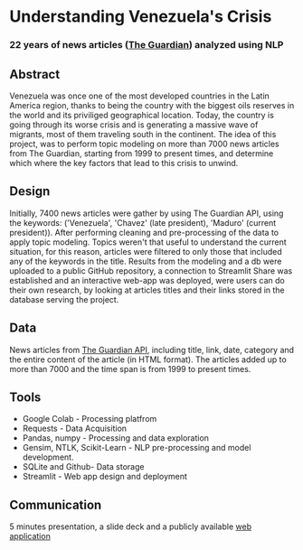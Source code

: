 # Understanding Venezuela's Crisis 
### 22 years of news articles ([The Guardian](https://www.theguardian.com/us)) analyzed using NLP

## Abstract

Venezuela was once one of the most developed countries in the Latin America region, thanks to being the country with the biggest oils reserves in the world
and its priviliged geographical location. Today, the country is going through its worse crisis and is generating a massive wave of migrants, most of them traveling
south in the continent. The idea of this project, was to perform topic modeling on more than 7000 news articles from The Guardian, starting from 1999 to present times, and determine which where the key factors that lead to this crisis to unwind. 


## Design

Initially, 7400 news articles were gather by using The Guardian API, using the keywords: ('Venezuela', 'Chavez' (late president), 'Maduro' (current president)). After performing cleaning and pre-processing of the data to apply topic modeling. Topics weren't that useful to understand the current situation, for this reason, articles were filtered to only those that included any of the keywords in the title. Results from the modeling and a db were uploaded to a public GitHub repository, a connection to Streamlit Share was established and an interactive web-app was deployed, were users can do their own research, by looking at articles titles and their links stored in the database serving the project. 


## Data

News articles from [The Guardian API](https://open-platform.theguardian.com/documentation/search), including title, link, date, category and the entire content of the article (in HTML format). The articles added up to more than 7000 and the time span is from 1999 to present times. 

## Tools 

* Google Colab - Processing platfrom
* Requests - Data Acquisition
* Pandas, numpy - Processing and data exploration
* Gensim, NTLK, Scikit-Learn - NLP pre-processing and model development. 
* SQLite and Github- Data storage
* Streamlit - Web app design and deployment

## Communication 

5 minutes presentation, a slide deck and a publicly available [web application](https://share.streamlit.io/robertue1/news_topic_modeling_using_nlp/main/app.py)


